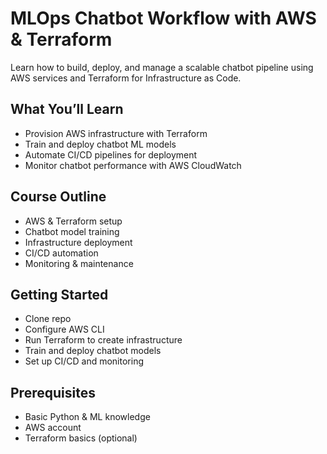 # MLOps Chatbot Workflow with AWS & Terraform
Learn how to build, deploy, and manage a scalable chatbot pipeline using AWS services and Terraform for Infrastructure as Code.

## What You’ll Learn
- Provision AWS infrastructure with Terraform
- Train and deploy chatbot ML models
- Automate CI/CD pipelines for deployment
- Monitor chatbot performance with AWS CloudWatch

## Course Outline
- AWS & Terraform setup
- Chatbot model training
- Infrastructure deployment
- CI/CD automation
- Monitoring & maintenance

## Getting Started
- Clone repo
- Configure AWS CLI
- Run Terraform to create infrastructure
- Train and deploy chatbot models
- Set up CI/CD and monitoring

## Prerequisites
- Basic Python & ML knowledge
- AWS account
- Terraform basics (optional)


